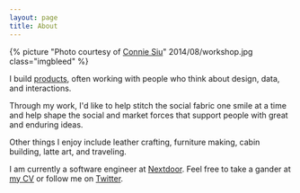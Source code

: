 ```yaml
---
layout: page
title: About
---
```


{% picture "Photo courtesy of [Connie Siu](http://conniesiu.me)" 2014/08/workshop.jpg class="imgbleed" %}

I build [products](/portfolio), often working with people who think about design, data, and interactions.

Through my work, I'd like to help stitch the social fabric one smile at a time and help shape the social and market forces that support people with great and enduring ideas.

Other things I enjoy include leather crafting, furniture making, cabin building, latte art, and traveling.

I am currently a software engineer at [Nextdoor](http://nextdoor.com). Feel free to take a gander at [my CV](./cv.pdf) or follow me on [Twitter](http://twitter.com/andrewctran).
